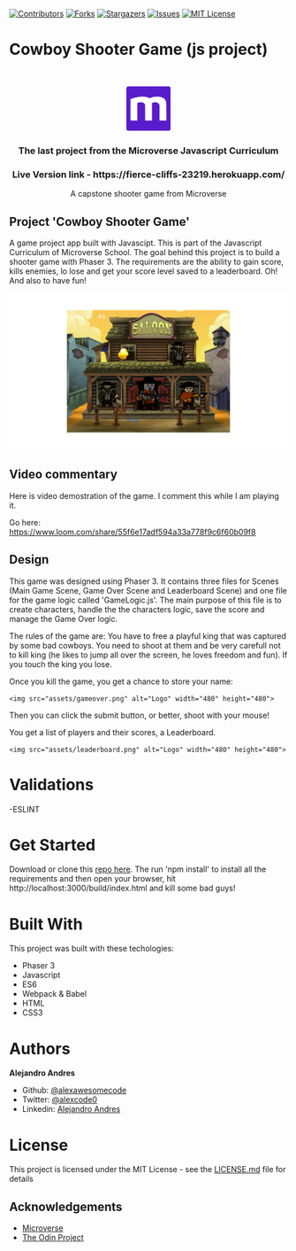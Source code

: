 
[![Contributors][contributors-shield]][contributors-url]
[![Forks][forks-shield]][forks-url]
[![Stargazers][stars-shield]][stars-url]
[![Issues][issues-shield]][issues-url]
[![MIT License][license-shield]][license-url]

# Cowboy Shooter Game (js project)
<br/>
<p align="center">
  <a href="https://www.microverse.org/">
    <img src="assets/microverse.png" alt="Logo" width="80" height="80">
  </a>

  <h3 align="center">
    The last project from the Microverse Javascript Curriculum
  </h3>

  <h3 align="center">
	 Live Version link - https://fierce-cliffs-23219.herokuapp.com/
  </h3>

  <p align="center">
 A capstone shooter game from Microverse</a>
    <br />

  </p>
</p>

## Project 'Cowboy Shooter Game'

A game project app built with Javascipt. This is part of the Javascript Curriculum of Microverse School. The goal behind this project is to build a shooter game with Phaser 3. The requirements are the ability to gain score, kills enemies, lo lose and get your score level saved to a leaderboard. Oh! And also to have fun!


![game](assets/game.png)



## Video commentary

Here is video demostration of the game. I comment this while I am playing it.

Go here: https://www.loom.com/share/55f6e17adf594a33a778f9c6f60b09f8

## Design
This game was designed using Phaser 3. It contains three files for Scenes (Main Game Scene, Game Over Scene and Leaderboard Scene) and one file for the game logic called 'GameLogic.js'. The main purpose of this file is to create characters, handle the the characters logic, save the score and manage the Game Over logic.

The rules of the game are: You have to free a playful king that was captured by some bad cowboys. You need to shoot at them and be very carefull not to kill king (he likes to jump all over the screen, he loves freedom and fun). If you touch the king you lose. 

Once you kill the game, you get a chance to store your name:

<p align="center">

    <img src="assets/gameover.png" alt="Logo" width="480" height="480">
</p>

Then you can click the submit button, or better, shoot with your mouse!

You get a list of players and their scores, a Leaderboard.


<p align="center">

    <img src="assets/leaderboard.png" alt="Logo" width="480" height="480">
</p>




# Validations

-ESLINT

# Get Started

Download or clone this [repo here](https://github.com/alexawesomecode/cowboy-game). The run 'npm install' to install all the requirements and then open your browser, hit http://localhost:3000/build/index.html  and kill some bad guys!

# Built With

This project was built with these techologies:

* Phaser 3
* Javascript
* ES6
* Webpack & Babel
* HTML
* CSS3

# Authors

**Alejandro Andres**

- Github: [@alexawesomecode](https://github.com/alexawesomecode)
- Twitter: [@alexcode0](https://twitter.com/alexcode0)
- Linkedin: [Alejandro Andres](https://www.linkedin.com/in/alejandro-andres-126592191/)

# License

This project is licensed under the MIT License - see the [LICENSE.md](LICENSE.md) file for details

<!-- ACKNOWLEDGEMENTS -->
## Acknowledgements
* [Microverse](https://www.microverse.org/)
* [The Odin Project](https://www.theodinproject.com/)

<!-- MARKDOWN LINKS & IMAGES -->
<!-- https://www.markdownguide.org/basic-syntax/#reference-style-links -->
[contributors-shield]: https://img.shields.io/github/contributors/alexawesomecode/cowboy-game.svg?style=flat-square
[contributors-url]: https://github.com/alexawesomecode/cowboy-game/graphs/contributors
[forks-shield]: https://img.shields.io/github/forks/alexawesomecode/cowboy-game
[forks-url]: https://github.com/alexawesomecode/cowboy-game/network/members
[stars-shield]: https://img.shields.io/github/stars/alexawesomecode/cowboy-game
[stars-url]: https://github.com/alexawesomecode/cowboy-game/stargazers
[issues-shield]: https://img.shields.io/github/issues/alexawesomecode/cowboy-game
[issues-url]: https://github.com/alexawesomecode/cowboy-game/issues
[license-shield]: https://img.shields.io/github/license/alexawesomecode/cowboy-game
[license-url]: https://github.com/alexawesomecode/cowboy-game/blob/master/LICENSE.txt
